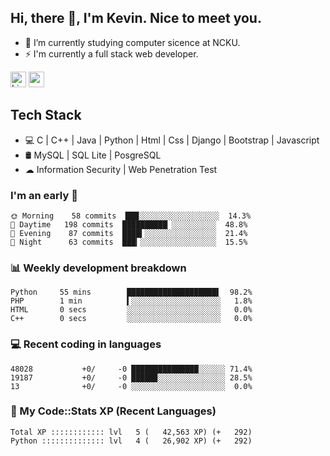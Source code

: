 ## Hi, there 👋, I'm Kevin. Nice to meet you.

- 🌱 I’m currently studying computer sicence at NCKU.
- ⚡ I'm currently a full stack web developer.

<a href="https://www.linkedin.com/in/kevin12686/"><img alt="LinkedIn" src="https://img.shields.io/badge/linkedin%20-%230077B5.svg?&style=for-the-badge&logo=linkedin&logoColor=white" height=25></a>
<a href="https://www.instagram.com/kevin12686/"><img src="https://img.shields.io/badge/instagram-3f729b?&style=for-the-badge&logo=instagram&logoColor=white" height=25></a>

## Tech Stack

* 💻 C | C++ | Java | Python | Html | Css | Django | Bootstrap | Javascript
* 🛢️ MySQL | SQL Lite | PosgreSQL
* ☁ Information Security | Web Penetration Test

### I'm an early 🐤

<!-- early_bird start -->

```text
🌞 Morning    58 commits  ███░░░░░░░░░░░░░░░░░░  14.3%
🌆 Daytime   198 commits  ██████████▏░░░░░░░░░░  48.8%
🌃 Evening    87 commits  ████▍░░░░░░░░░░░░░░░░  21.4%
🌙 Night      63 commits  ███▎░░░░░░░░░░░░░░░░░  15.5%
```

<!-- early_bird end -->

### 📊 Weekly development breakdown

<!-- code_time start -->

```text
Python     55 mins        ████████████████████▌  98.2%
PHP        1 min          ▍░░░░░░░░░░░░░░░░░░░░   1.8%
HTML       0 secs         ░░░░░░░░░░░░░░░░░░░░░   0.0%
C++        0 secs         ░░░░░░░░░░░░░░░░░░░░░   0.0%
```

<!-- code_time end -->

### 💻 Recent coding in languages

<!-- code_diff start -->

```text
48028           +0/     -0 ███████████████░░░░░░ 71.4%
19187           +0/     -0 █████▉░░░░░░░░░░░░░░░ 28.5%
13              +0/     -0 ░░░░░░░░░░░░░░░░░░░░░  0.0%
```

<!-- code_diff end -->

### 🧰 My Code::Stats XP (Recent Languages)

<!-- codestats start -->

```text
Total XP :::::::::::: lvl   5 (   42,563 XP) (+   292)
Python :::::::::::::: lvl   4 (   26,902 XP) (+   292)
```

<!-- codestats end -->

